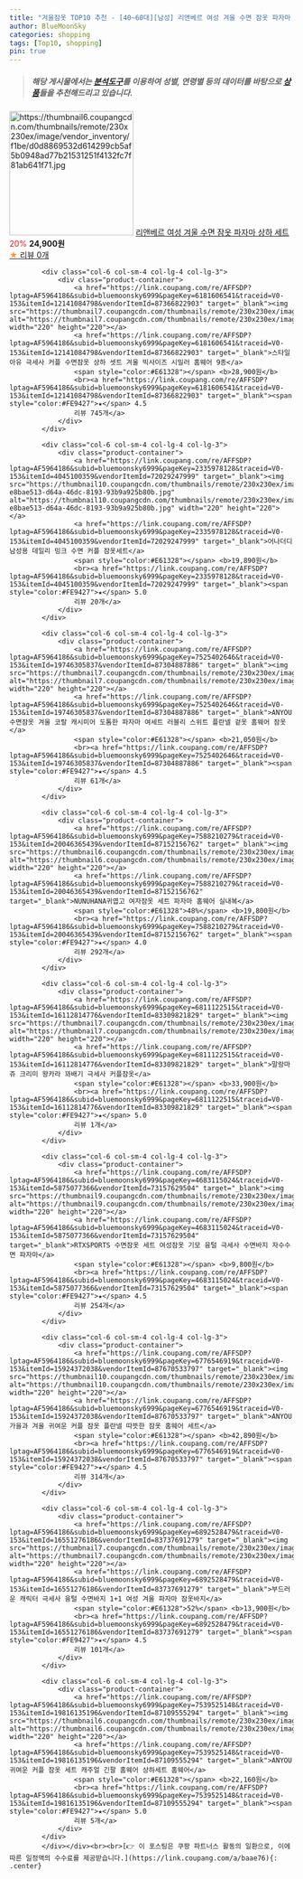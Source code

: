 ```yaml
---
title: "겨울잠옷 TOP10 추천 - [40~60대][남성] 리앤베르 여성 겨울 수면 잠옷 파자마 상하 세트"
author: BlueMoonSky
categories: shopping
tags: [Top10, shopping]
pin: true
---
```


> ##### 해당 게시물에서는 [**분석도구**](https://itemscout.io/)를 이용하여 **성별**, **연령별** 등의 데이터를 바탕으로 [**상품**](https://link.coupang.com/a/baae76)들을 추천해드리고 있습니다.
<div class="container"><div class="row">
            <div class="col-6 col-sm-4 col-lg-4 col-lg-3">
                <div class="product-container">
                    <a href="https://link.coupang.com/re/AFFSDP?lptag=AF5964186&subid=bluemoonsky6999&pageKey=7664957530&traceid=V0-153&itemId=20430597018&vendorItemId=87511714424" target="_blank"><img src="https://thumbnail6.coupangcdn.com/thumbnails/remote/230x230ex/image/vendor_inventory/f1be/d0d8869532d614299cb5af5b0948ad77b21531251f4132fc7f81ab641f71.jpg" alt="https://thumbnail6.coupangcdn.com/thumbnails/remote/230x230ex/image/vendor_inventory/f1be/d0d8869532d614299cb5af5b0948ad77b21531251f4132fc7f81ab641f71.jpg" width="220" height="220"></a>
                    <a href="https://link.coupang.com/re/AFFSDP?lptag=AF5964186&subid=bluemoonsky6999&pageKey=7664957530&traceid=V0-153&itemId=20430597018&vendorItemId=87511714424" target="_blank">리앤베르 여성 겨울 수면 잠옷 파자마 상하 세트</a>
                    <span style="color:#E61328">20%</span> <b>24,900원</b>
                    <br><a href="https://link.coupang.com/re/AFFSDP?lptag=AF5964186&subid=bluemoonsky6999&pageKey=7664957530&traceid=V0-153&itemId=20430597018&vendorItemId=87511714424" target="_blank"><span style="color:#FE9427">★</span> 
                    리뷰 0개</a>
                </div>
            </div>
            
            <div class="col-6 col-sm-4 col-lg-4 col-lg-3">
                <div class="product-container">
                    <a href="https://link.coupang.com/re/AFFSDP?lptag=AF5964186&subid=bluemoonsky6999&pageKey=6181606541&traceid=V0-153&itemId=12141084798&vendorItemId=87366822903" target="_blank"><img src="https://thumbnail7.coupangcdn.com/thumbnails/remote/230x230ex/image/vendor_inventory/d5f4/9a5bd0540acc9e56dc231e2792b987ee30df740f8ed9dde2e93727b76dbf.jpg" alt="https://thumbnail7.coupangcdn.com/thumbnails/remote/230x230ex/image/vendor_inventory/d5f4/9a5bd0540acc9e56dc231e2792b987ee30df740f8ed9dde2e93727b76dbf.jpg" width="220" height="220"></a>
                    <a href="https://link.coupang.com/re/AFFSDP?lptag=AF5964186&subid=bluemoonsky6999&pageKey=6181606541&traceid=V0-153&itemId=12141084798&vendorItemId=87366822903" target="_blank">스타일아유 극세사 커플 수면잠옷 상하 셋트 겨울 빅사이즈 시밀러 홈웨어 9종</a>
                    <span style="color:#E61328"></span> <b>28,900원</b>
                    <br><a href="https://link.coupang.com/re/AFFSDP?lptag=AF5964186&subid=bluemoonsky6999&pageKey=6181606541&traceid=V0-153&itemId=12141084798&vendorItemId=87366822903" target="_blank"><span style="color:#FE9427">★</span> 4.5
                    리뷰 745개</a>
                </div>
            </div>
            
            <div class="col-6 col-sm-4 col-lg-4 col-lg-3">
                <div class="product-container">
                    <a href="https://link.coupang.com/re/AFFSDP?lptag=AF5964186&subid=bluemoonsky6999&pageKey=2335978128&traceid=V0-153&itemId=4045100359&vendorItemId=72029247999" target="_blank"><img src="https://thumbnail10.coupangcdn.com/thumbnails/remote/230x230ex/image/retail/images/642781903218155-e8bae513-d64a-46dc-8193-93b9a925b80b.jpg" alt="https://thumbnail10.coupangcdn.com/thumbnails/remote/230x230ex/image/retail/images/642781903218155-e8bae513-d64a-46dc-8193-93b9a925b80b.jpg" width="220" height="220"></a>
                    <a href="https://link.coupang.com/re/AFFSDP?lptag=AF5964186&subid=bluemoonsky6999&pageKey=2335978128&traceid=V0-153&itemId=4045100359&vendorItemId=72029247999" target="_blank">어나더디 남성용 데일리 밍크 수면 커플 잠옷세트</a>
                    <span style="color:#E61328"></span> <b>19,890원</b>
                    <br><a href="https://link.coupang.com/re/AFFSDP?lptag=AF5964186&subid=bluemoonsky6999&pageKey=2335978128&traceid=V0-153&itemId=4045100359&vendorItemId=72029247999" target="_blank"><span style="color:#FE9427">★</span> 5.0
                    리뷰 20개</a>
                </div>
            </div>
            
            <div class="col-6 col-sm-4 col-lg-4 col-lg-3">
                <div class="product-container">
                    <a href="https://link.coupang.com/re/AFFSDP?lptag=AF5964186&subid=bluemoonsky6999&pageKey=7525402646&traceid=V0-153&itemId=19746305837&vendorItemId=87304887886" target="_blank"><img src="https://thumbnail7.coupangcdn.com/thumbnails/remote/230x230ex/image/vendor_inventory/c042/1d6347fe151a5fb874b136e6fbbb5652297ea5a924d3f0911d5c578b2167.jpeg" alt="https://thumbnail7.coupangcdn.com/thumbnails/remote/230x230ex/image/vendor_inventory/c042/1d6347fe151a5fb874b136e6fbbb5652297ea5a924d3f0911d5c578b2167.jpeg" width="220" height="220"></a>
                    <a href="https://link.coupang.com/re/AFFSDP?lptag=AF5964186&subid=bluemoonsky6999&pageKey=7525402646&traceid=V0-153&itemId=19746305837&vendorItemId=87304887886" target="_blank">ANYOU 수면잠옷 겨울 코랄 캐시미어 도톰한 파자마 여세트 러블리 스위트 플란넬 겉옷 홈웨어 잠옷</a>
                    <span style="color:#E61328"></span> <b>21,050원</b>
                    <br><a href="https://link.coupang.com/re/AFFSDP?lptag=AF5964186&subid=bluemoonsky6999&pageKey=7525402646&traceid=V0-153&itemId=19746305837&vendorItemId=87304887886" target="_blank"><span style="color:#FE9427">★</span> 4.5
                    리뷰 61개</a>
                </div>
            </div>
            
            <div class="col-6 col-sm-4 col-lg-4 col-lg-3">
                <div class="product-container">
                    <a href="https://link.coupang.com/re/AFFSDP?lptag=AF5964186&subid=bluemoonsky6999&pageKey=7588210279&traceid=V0-153&itemId=20046365439&vendorItemId=87152156762" target="_blank"><img src="https://thumbnail6.coupangcdn.com/thumbnails/remote/230x230ex/image/vendor_inventory/866b/af1efd85f93c16db19588733feaec70b0c374dc3994f42874f020d6b47b2.png" alt="https://thumbnail6.coupangcdn.com/thumbnails/remote/230x230ex/image/vendor_inventory/866b/af1efd85f93c16db19588733feaec70b0c374dc3994f42874f020d6b47b2.png" width="220" height="220"></a>
                    <a href="https://link.coupang.com/re/AFFSDP?lptag=AF5964186&subid=bluemoonsky6999&pageKey=7588210279&traceid=V0-153&itemId=20046365439&vendorItemId=87152156762" target="_blank">NUNUHANA귀엽고 여자잠옷 세트 파자마 홈웨어 실내복</a>
                    <span style="color:#E61328">48%</span> <b>19,800원</b>
                    <br><a href="https://link.coupang.com/re/AFFSDP?lptag=AF5964186&subid=bluemoonsky6999&pageKey=7588210279&traceid=V0-153&itemId=20046365439&vendorItemId=87152156762" target="_blank"><span style="color:#FE9427">★</span> 4.0
                    리뷰 292개</a>
                </div>
            </div>
            
            <div class="col-6 col-sm-4 col-lg-4 col-lg-3">
                <div class="product-container">
                    <a href="https://link.coupang.com/re/AFFSDP?lptag=AF5964186&subid=bluemoonsky6999&pageKey=6811122515&traceid=V0-153&itemId=16112814776&vendorItemId=83309821829" target="_blank"><img src="https://thumbnail7.coupangcdn.com/thumbnails/remote/230x230ex/image/vendor_inventory/a87f/43dceb4079e997ad265242cbea9c21af2d4334519715fd9b77bf383fa63a.jpg" alt="https://thumbnail7.coupangcdn.com/thumbnails/remote/230x230ex/image/vendor_inventory/a87f/43dceb4079e997ad265242cbea9c21af2d4334519715fd9b77bf383fa63a.jpg" width="220" height="220"></a>
                    <a href="https://link.coupang.com/re/AFFSDP?lptag=AF5964186&subid=bluemoonsky6999&pageKey=6811122515&traceid=V0-153&itemId=16112814776&vendorItemId=83309821829" target="_blank">말랑마쥬 크리미 왕카라 꽈배기 극세사 커플잠옷</a>
                    <span style="color:#E61328"></span> <b>33,900원</b>
                    <br><a href="https://link.coupang.com/re/AFFSDP?lptag=AF5964186&subid=bluemoonsky6999&pageKey=6811122515&traceid=V0-153&itemId=16112814776&vendorItemId=83309821829" target="_blank"><span style="color:#FE9427">★</span> 5.0
                    리뷰 1개</a>
                </div>
            </div>
            
            <div class="col-6 col-sm-4 col-lg-4 col-lg-3">
                <div class="product-container">
                    <a href="https://link.coupang.com/re/AFFSDP?lptag=AF5964186&subid=bluemoonsky6999&pageKey=4683115024&traceid=V0-153&itemId=5875077366&vendorItemId=73157629504" target="_blank"><img src="https://thumbnail9.coupangcdn.com/thumbnails/remote/230x230ex/image/vendor_inventory/1f00/16b64359545ba4a2817708cc8a16418283a8ef839fb5d3db30d5ac2d9eb8.jpg" alt="https://thumbnail9.coupangcdn.com/thumbnails/remote/230x230ex/image/vendor_inventory/1f00/16b64359545ba4a2817708cc8a16418283a8ef839fb5d3db30d5ac2d9eb8.jpg" width="220" height="220"></a>
                    <a href="https://link.coupang.com/re/AFFSDP?lptag=AF5964186&subid=bluemoonsky6999&pageKey=4683115024&traceid=V0-153&itemId=5875077366&vendorItemId=73157629504" target="_blank">RTXSPORTS 수면잠옷 세트 여성잠옷 기모 융털 극세사 수면바지 자수수면 파자마</a>
                    <span style="color:#E61328"></span> <b>9,800원</b>
                    <br><a href="https://link.coupang.com/re/AFFSDP?lptag=AF5964186&subid=bluemoonsky6999&pageKey=4683115024&traceid=V0-153&itemId=5875077366&vendorItemId=73157629504" target="_blank"><span style="color:#FE9427">★</span> 4.5
                    리뷰 254개</a>
                </div>
            </div>
            
            <div class="col-6 col-sm-4 col-lg-4 col-lg-3">
                <div class="product-container">
                    <a href="https://link.coupang.com/re/AFFSDP?lptag=AF5964186&subid=bluemoonsky6999&pageKey=6776546919&traceid=V0-153&itemId=15924372038&vendorItemId=87670533797" target="_blank"><img src="https://thumbnail10.coupangcdn.com/thumbnails/remote/230x230ex/image/vendor_inventory/1212/ee28ae418ec7680e1b8f91c21345a391e94439f23f76f349fdd77a05bf39.jpg" alt="https://thumbnail10.coupangcdn.com/thumbnails/remote/230x230ex/image/vendor_inventory/1212/ee28ae418ec7680e1b8f91c21345a391e94439f23f76f349fdd77a05bf39.jpg" width="220" height="220"></a>
                    <a href="https://link.coupang.com/re/AFFSDP?lptag=AF5964186&subid=bluemoonsky6999&pageKey=6776546919&traceid=V0-153&itemId=15924372038&vendorItemId=87670533797" target="_blank">ANYOU 가을과 겨울 귀여운 커플 잠옷 플란넬 따뜻한 잠옷 홈웨어 세트</a>
                    <span style="color:#E61328"></span> <b>42,890원</b>
                    <br><a href="https://link.coupang.com/re/AFFSDP?lptag=AF5964186&subid=bluemoonsky6999&pageKey=6776546919&traceid=V0-153&itemId=15924372038&vendorItemId=87670533797" target="_blank"><span style="color:#FE9427">★</span> 4.5
                    리뷰 314개</a>
                </div>
            </div>
            
            <div class="col-6 col-sm-4 col-lg-4 col-lg-3">
                <div class="product-container">
                    <a href="https://link.coupang.com/re/AFFSDP?lptag=AF5964186&subid=bluemoonsky6999&pageKey=6892528479&traceid=V0-153&itemId=16551276186&vendorItemId=83737691279" target="_blank"><img src="https://thumbnail7.coupangcdn.com/thumbnails/remote/230x230ex/image/vendor_inventory/bb50/d6bd64200f1bbec60693050770c5ac173fe9d541eab84622ff76cf6dea60.jpg" alt="https://thumbnail7.coupangcdn.com/thumbnails/remote/230x230ex/image/vendor_inventory/bb50/d6bd64200f1bbec60693050770c5ac173fe9d541eab84622ff76cf6dea60.jpg" width="220" height="220"></a>
                    <a href="https://link.coupang.com/re/AFFSDP?lptag=AF5964186&subid=bluemoonsky6999&pageKey=6892528479&traceid=V0-153&itemId=16551276186&vendorItemId=83737691279" target="_blank">부드러운 캐릭터 극세사 융털 수면바지 1+1 여성 겨울 파자마 잠옷바지</a>
                    <span style="color:#E61328">52%</span> <b>13,900원</b>
                    <br><a href="https://link.coupang.com/re/AFFSDP?lptag=AF5964186&subid=bluemoonsky6999&pageKey=6892528479&traceid=V0-153&itemId=16551276186&vendorItemId=83737691279" target="_blank"><span style="color:#FE9427">★</span> 4.5
                    리뷰 101개</a>
                </div>
            </div>
            
            <div class="col-6 col-sm-4 col-lg-4 col-lg-3">
                <div class="product-container">
                    <a href="https://link.coupang.com/re/AFFSDP?lptag=AF5964186&subid=bluemoonsky6999&pageKey=7539525148&traceid=V0-153&itemId=19816135196&vendorItemId=87109555294" target="_blank"><img src="https://thumbnail6.coupangcdn.com/thumbnails/remote/230x230ex/image/vendor_inventory/4a50/5f7f450e526b97d359613bbe34702883d429b30f522488675172f86c8c11.jpg" alt="https://thumbnail6.coupangcdn.com/thumbnails/remote/230x230ex/image/vendor_inventory/4a50/5f7f450e526b97d359613bbe34702883d429b30f522488675172f86c8c11.jpg" width="220" height="220"></a>
                    <a href="https://link.coupang.com/re/AFFSDP?lptag=AF5964186&subid=bluemoonsky6999&pageKey=7539525148&traceid=V0-153&itemId=19816135196&vendorItemId=87109555294" target="_blank">ANYOU 귀여운 커플 잠옷 세트 캐주얼 긴팔 홈웨어 상하세트 홈웨어</a>
                    <span style="color:#E61328"></span> <b>22,160원</b>
                    <br><a href="https://link.coupang.com/re/AFFSDP?lptag=AF5964186&subid=bluemoonsky6999&pageKey=7539525148&traceid=V0-153&itemId=19816135196&vendorItemId=87109555294" target="_blank"><span style="color:#FE9427">★</span> 5.0
                    리뷰 5개</a>
                </div>
            </div>
            </div></div><br><br>[👉 이 포스팅은 쿠팡 파트너스 활동의 일환으로, 이에 따른 일정액의 수수료를 제공받습니다.](https://link.coupang.com/a/baae76){: .center}
